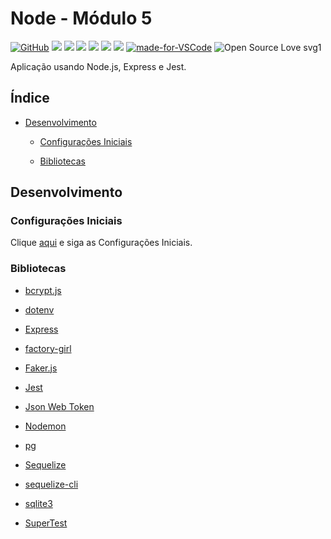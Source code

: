 # Node - Módulo 5

[![GitHub](https://img.shields.io/github/license/mashape/apistatus.svg)](https://github.com/osvaldokalvaitir/node-modulo5/blob/master/LICENSE)
![](https://img.shields.io/github/package-json/v/osvaldokalvaitir/node-modulo5.svg)
![](https://img.shields.io/github/last-commit/osvaldokalvaitir/node-modulo5.svg?color=red)
![](https://img.shields.io/github/languages/top/osvaldokalvaitir/node-modulo5.svg?color=yellow)
![](https://img.shields.io/github/languages/count/osvaldokalvaitir/node-modulo5.svg?color=lightgrey)
![](https://img.shields.io/github/languages/code-size/osvaldokalvaitir/node-modulo5.svg)
![](https://img.shields.io/github/repo-size/osvaldokalvaitir/node-modulo5.svg?color=blueviolet)
[![made-for-VSCode](https://img.shields.io/badge/Made%20for-VSCode-1f425f.svg)](https://code.visualstudio.com/)
![Open Source Love svg1](https://badges.frapsoft.com/os/v1/open-source.svg?v=103)

Aplicação usando Node.js, Express e Jest.

## Índice

- [Desenvolvimento](#desenvolvimento)

  - [Configurações Iniciais](#configurações-iniciais)

  - [Bibliotecas](#bibliotecas)

## Desenvolvimento

### Configurações Iniciais

Clique [aqui](https://github.com/osvaldokalvaitir/projects-settings/blob/master/README.md) e siga as Configurações Iniciais.

### Bibliotecas

- [bcrypt.js](https://github.com/osvaldokalvaitir/projects-settings/blob/master/nodejs/libs/bcryptjs.md)

- [dotenv](https://github.com/osvaldokalvaitir/projects-settings/blob/master/nodejs/libs/dotenv.md)

- [Express](https://github.com/osvaldokalvaitir/projects-settings/blob/master/nodejs/libs/express.md)

- [factory-girl](https://github.com/osvaldokalvaitir/projects-settings/blob/master/nodejs/libs/factory-girl.md)

- [Faker.js](https://github.com/osvaldokalvaitir/projects-settings/blob/master/nodejs/libs/faker.md)

- [Jest](https://github.com/osvaldokalvaitir/projects-settings/blob/master/nodejs/libs/jest.md)

- [Json Web Token](https://github.com/osvaldokalvaitir/projects-settings/blob/master/nodejs/libs/jsonwebtoken.md)

- [Nodemon](https://github.com/osvaldokalvaitir/projects-settings/blob/master/nodejs/libs/nodemon.md)

- [pg](https://github.com/osvaldokalvaitir/projects-settings/blob/master/nodejs/libs/pg.md)

- [Sequelize](https://github.com/osvaldokalvaitir/projects-settings/blob/master/nodejs/libs/sequelize.md)

- [sequelize-cli](https://github.com/osvaldokalvaitir/projects-settings/blob/master/nodejs/libs/sequelize-cli.md)

- [sqlite3](https://github.com/osvaldokalvaitir/projects-settings/blob/master/nodejs/libs/sqlite3.md)

- [SuperTest](https://github.com/osvaldokalvaitir/projects-settings/blob/master/nodejs/libs/supertest.md)